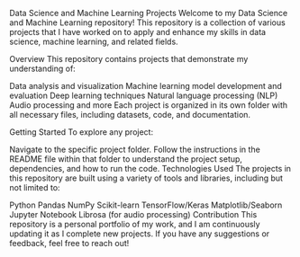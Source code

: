Data Science and Machine Learning Projects
Welcome to my Data Science and Machine Learning repository! This repository is a collection of various projects that I have worked on to apply and enhance my skills in data science, machine learning, and related fields.

Overview
This repository contains projects that demonstrate my understanding of:

Data analysis and visualization
Machine learning model development and evaluation
Deep learning techniques
Natural language processing (NLP)
Audio processing and more
Each project is organized in its own folder with all necessary files, including datasets, code, and documentation.

Getting Started
To explore any project:

Navigate to the specific project folder.
Follow the instructions in the README file within that folder to understand the project setup, dependencies, and how to run the code.
Technologies Used
The projects in this repository are built using a variety of tools and libraries, including but not limited to:

Python
Pandas
NumPy
Scikit-learn
TensorFlow/Keras
Matplotlib/Seaborn
Jupyter Notebook
Librosa (for audio processing)
Contribution
This repository is a personal portfolio of my work, and I am continuously updating it as I complete new projects. If you have any suggestions or feedback, feel free to reach out!

